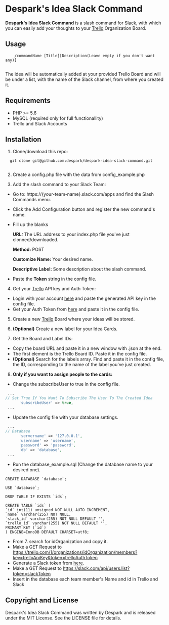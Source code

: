 # Despark's Idea Slack Command

**Despark's Idea Slack Command** is a slash command for <a href="https://slack.com/" targer="_blank">Slack</a>, with which you can easily add your thoughts to your <a href="https://trello.com/" target="_blank">Trello</a> Organization Board.

## Usage
```
    /commandName [Title][Description(Leave empty if you don't want any)]
    
```
The idea will be automatically added at your provided Trello Board and will be under a list, with the name of the Slack channel, from where you created it.

## Requirements

 - PHP >= 5.6
 - MySQL (required only for full functionallity)
 - Trello and Slack Accounts

## Installation

1. Clone/download this repo:

  ```
    git clone git@github.com:despark/despark-idea-slack-command.git
    
  ```

2. Create a config.php file with the data from config_example.php

3. Add the slash command to your Slack Team:

  - Go to: https://{your-team-name}.slack.com/apps and find the Slash Commands menu.</li>
  - Click the Add Configuration button and register the new command's name.</li>
  - Fill up the blanks
  
      <strong>URL:</strong> The URL address to your index.php file you've just clonned/downloaded.

      <strong>Method:</strong> POST

      <strong>Customize Name:</strong> Your desired name.

      <strong>Descriptive Label:</strong> Some description about the slash command.
  - Paste the <strong>Token</strong> string in the config file.
  
4. Get your <a href="https://trello.com/" target="_blank"> Trello</a> API key and Auth Token:

  - Login with your account <a href="https://trello.com/app-key" target="_blank">here</a> and paste the generated API key in the  config file.
  - Get your Auth Token from <a href="https://trello.com/1/authorize?expiration=never&scope=read,write,account&response_type=token&name=Server%20Token&key=5d222c8fdc009236f0c95e0d03b57785" target="_blank">here</a> and paste it in the config file.

5. Create a new <a href="https://trello.com/" target="_blank">Trello</a> Board where your ideas will be stored.

6. <strong>(Optional)</strong> Create a new label for your Idea Cards.


7. Get the Board and Label IDs:
  - Copy the board URL and paste it in a new window with .json at the end.
  - The first element is the Trello Board ID. Paste it in the config file.
  - <strong>(Optional)</strong> Search for the labels array. Find and paste it in the config file, the ID, corresponding to the name of the label you've just created.
  
8. <strong>Only if you want to assign people to the cards: </strong>
  - Change the subscribeUser to true in the config file.
  ```php
   ...
  // Set True If You Want To Subscribe The User To The Created Idea
        'subscribeUser' => true,
   ...
  ```
  - Update the config file with your database settings.
  ```php
   ...
  // Database
        'servername' => '127.0.0.1',
        'username' => 'username',
        'password' => 'password',
        'db' => 'database',
   ...
  ```
  - Run the database_example.sql (Change the database name to your desired one).
  ```mysql
CREATE DATABASE `database`;

USE `database`;

DROP TABLE IF EXISTS `ids`;

CREATE TABLE `ids` (
  `id` int(11) unsigned NOT NULL AUTO_INCREMENT,
  `name` varchar(255) NOT NULL,
  `slack_id` varchar(255) NOT NULL DEFAULT '',
  `trello_id` varchar(255) NOT NULL DEFAULT '',
  PRIMARY KEY (`id`)
) ENGINE=InnoDB DEFAULT CHARSET=utf8;
  ```
  - From 7. search for idOrganization and copy it.
  - Make a GET Request to https://trello.com/1/organizations/idOrganization/members?key=trelloApiKey&token=trelloAuthToken
  - Generate a Slack token from <a href="https://api.slack.com/custom-integrations/legacy-tokens" target="_blank">here</a>.
  - Make a GET Request to https://slack.com/api/users.list?token=slackToken
  - Insert in the database each team member's Name and id in Trello and Slack
  

## Copyright and License

Despark's Idea Slack Command was written by Despark and is released under the MIT License. See the LICENSE file for details.
